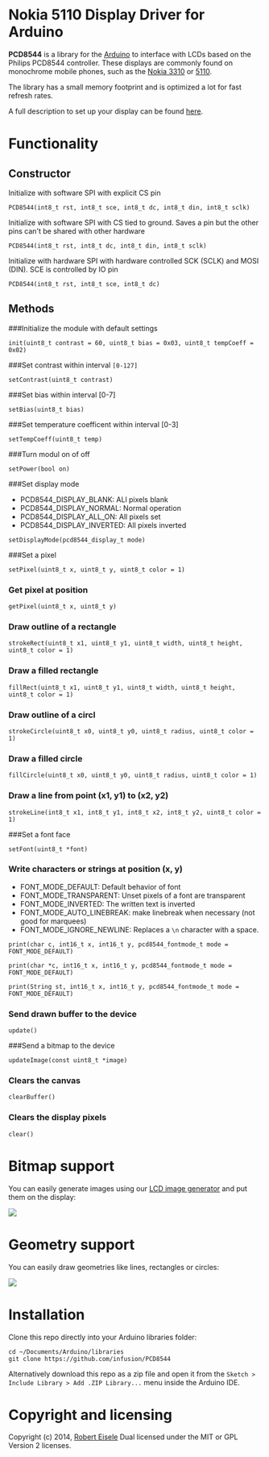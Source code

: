 
# Nokia 5110 Display Driver for Arduino

**PCD8544** is a library for the [Arduino](http://arduino.cc/) to interface with LCDs based on the
Philips PCD8544 controller. These displays are commonly found on monochrome mobile phones, such as the
[Nokia 3310](http://en.wikipedia.org/wiki/Nokia_3310) or [5110](http://en.wikipedia.org/wiki/Nokia_5110). 

The library has a small memory footprint and is optimized a lot for fast refresh rates. 

A full description to set up your display can be found [here](https://www.xarg.org/2014/06/how-to-use-a-nokia-5110-graphical-display-with-arduino/).

# Functionality

## Constructor

Initialize with software SPI with explicit CS pin

```
PCD8544(int8_t rst, int8_t sce, int8_t dc, int8_t din, int8_t sclk)
```


Initialize with software SPI with CS tied to ground. Saves a pin but the other pins can't be shared with other hardware
```
PCD8544(int8_t rst, int8_t dc, int8_t din, int8_t sclk)
```

Initialize with hardware SPI with hardware controlled SCK (SCLK) and MOSI (DIN). SCE is controlled by IO pin
```
PCD8544(int8_t rst, int8_t sce, int8_t dc)
```


## Methods

###Initialize the module with default settings

```
init(uint8_t contrast = 60, uint8_t bias = 0x03, uint8_t tempCoeff = 0x02)
```


###Set contrast within interval `[0-127]`

```
setContrast(uint8_t contrast)
```

###Set bias within interval [0-7]

```
setBias(uint8_t bias)
```

###Set temperature coefficent within interval [0-3]

```
setTempCoeff(uint8_t temp)
```

###Turn modul on of off

```
setPower(bool on)
```

###Set display mode

- PCD8544_DISPLAY_BLANK: ALl pixels blank
- PCD8544_DISPLAY_NORMAL: Normal operation
- PCD8544_DISPLAY_ALL_ON: All pixels set
- PCD8544_DISPLAY_INVERTED: All pixels inverted

```
setDisplayMode(pcd8544_display_t mode)
```

###Set a pixel

```
setPixel(uint8_t x, uint8_t y, uint8_t color = 1)
```

### Get pixel at position

```
getPixel(uint8_t x, uint8_t y)
```

### Draw outline of a rectangle

```
strokeRect(uint8_t x1, uint8_t y1, uint8_t width, uint8_t height, uint8_t color = 1)
```

### Draw a filled rectangle

```
fillRect(uint8_t x1, uint8_t y1, uint8_t width, uint8_t height, uint8_t color = 1)
```

### Draw outline of a circl

```
strokeCircle(uint8_t x0, uint8_t y0, uint8_t radius, uint8_t color = 1)
```

### Draw a filled circle

```
fillCircle(uint8_t x0, uint8_t y0, uint8_t radius, uint8_t color = 1)
```

### Draw a line from point (x1, y1) to (x2, y2)

```
strokeLine(int8_t x1, int8_t y1, int8_t x2, int8_t y2, uint8_t color = 1)
```

###Set a font face

```
setFont(uint8_t *font)
```

### Write characters or strings at position (x, y)

- FONT_MODE_DEFAULT: Default behavior of font
- FONT_MODE_TRANSPARENT: Unset pixels of a font are transparent
- FONT_MODE_INVERTED: The written text is inverted
- FONT_MODE_AUTO_LINEBREAK: make linebreak when necessary (not good for marquees)
- FONT_MODE_IGNORE_NEWLINE: Replaces a `\n` character with a space.

```
print(char c, int16_t x, int16_t y, pcd8544_fontmode_t mode = FONT_MODE_DEFAULT)
```

```
print(char *c, int16_t x, int16_t y, pcd8544_fontmode_t mode = FONT_MODE_DEFAULT)
```

```
print(String st, int16_t x, int16_t y, pcd8544_fontmode_t mode = FONT_MODE_DEFAULT)
```


### Send drawn buffer to the device

```
update()
```

###Send a bitmap to the device

```
updateImage(const uint8_t *image)
```

### Clears the canvas

```
clearBuffer()
```

### Clears the display pixels

```
clear()
```

# Bitmap support

You can easily generate images using our [LCD image generator](https://www.xarg.org/tools/lcd-image-generator/) and put them on the display:

![](https://www.xarg.org/image/nokia5110/nokia5110-cat.jpg)

# Geometry support

You can easily draw geometries like lines, rectangles or circles:

![](https://www.xarg.org/image/nokia5110/nokia5110-pyramid.jpg)

# Installation

Clone this repo directly into your Arduino libraries folder:

```
cd ~/Documents/Arduino/libraries
git clone https://github.com/infusion/PCD8544
```

Alternatively download this repo as a zip file and open it from the `Sketch > Include Library > Add .ZIP Library...` menu inside the Arduino IDE. 

Copyright and licensing
===
Copyright (c) 2014, [Robert Eisele](https://www.xarg.org/)
Dual licensed under the MIT or GPL Version 2 licenses.